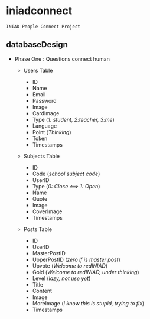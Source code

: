 # iniadconnect
    INIAD People Connect Project

## databaseDesign
* Phase One : Questions connect human
    * Users Table
        * ID
        * Name
        * Email
        * Password
        * Image
        * CardImage
        * Type (_1: student, 2:teacher, 3:me_)
        * Language
        * Point (_Thinking_)
        * Token
        * Timestamps

    * Subjects Table
        * ID
        * Code (_school subject code_)
        * UserID
        * Type (_0: Close <==> 1: Open_)
        * Name
        * Quote
        * Image
        * CoverImage
        * Timestamps

    * Posts Table
        * ID
        * UserID
        * MasterPostID
        * UpperPostID (_zero if is master post_)
        * Upvote (_Welcome to redINIAD_)
        * Gold (_Welcome to redINIAD, under thinking_)
        * Level (_lazy, not use yet_)
        * Title
        * Content
        * Image
        * MoreImage (_I know this is stupid, trying to fix_)
        * Timestamps

